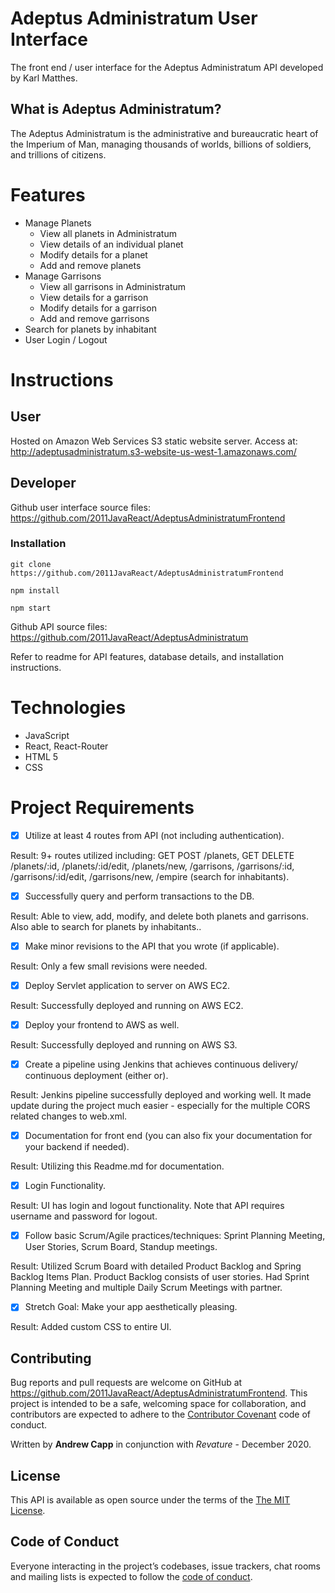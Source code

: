 # Adeptus Administratum User Interface

The front end / user interface for the Adeptus Administratum API developed by Karl Matthes.

## What is Adeptus Administratum?

The Adeptus Administratum is the administrative and bureaucratic heart of the Imperium of Man, managing thousands of worlds, billions of soldiers, and trillions of citizens.

# Features

<ul>
<li>Manage Planets
<ul>
<li>View all planets in Administratum</li>
<li>View details of an individual planet</li>
<li>Modify details for a planet</li>
<li>Add and remove planets</li>
</ul>
</li>
<li>Manage Garrisons
<ul>
<li>View all garrisons in Administratum</li>
<li>View details for a garrison</li>
<li>Modify details for a garrison</li>
<li>Add and remove garrisons</li>
</ul>
</li>
<li>Search for planets by inhabitant</li>
<li>User Login / Logout</li>
</ul>

# Instructions

## User

Hosted on Amazon Web Services S3 static website server.
Access at: http://adeptusadministratum.s3-website-us-west-1.amazonaws.com/

## Developer

Github user interface source files: https://github.com/2011JavaReact/AdeptusAdministratumFrontend

### Installation

```
git clone https://github.com/2011JavaReact/AdeptusAdministratumFrontend

npm install

npm start
```

Github API source files: https://github.com/2011JavaReact/AdeptusAdministratum

Refer to readme for API features, database details, and installation instructions.

# Technologies

<ul>
<li>JavaScript</li>
<li>React, React-Router</li>
<li>HTML 5</li>
<li>CSS</li>
</ul>

# Project Requirements

- [x] Utilize at least 4 routes from API (not including authentication).

Result: 9+ routes utilized including: GET POST /planets, GET DELETE /planets/:id, /planets/:id/edit, /planets/new, /garrisons, /garrisons/:id, /garrisons/:id/edit, /garrisons/new, /empire (search for inhabitants).

- [x] Successfully query and perform transactions to the DB.

Result: Able to view, add, modify, and delete both planets and garrisons. Also able to search for planets by inhabitants..

- [x] Make minor revisions to the API that you wrote (if applicable).

Result: Only a few small revisions were needed.

- [x] Deploy Servlet application to server on AWS EC2.

Result: Successfully deployed and running on AWS EC2.

- [x] Deploy your frontend to AWS as well.

Result: Successfully deployed and running on AWS S3.

- [x] Create a pipeline using Jenkins that achieves continuous delivery/ continuous deployment (either or).

Result: Jenkins pipeline successfully deployed and working well. It made update during the project much easier - especially for the multiple CORS related changes to web.xml.

- [x] Documentation for front end (you can also fix your documentation for your backend if needed).

Result: Utilizing this Readme.md for documentation.

- [x] Login Functionality.

Result: UI has login and logout functionality. Note that API requires username and password for logout.

- [x] Follow basic Scrum/Agile practices/techniques: Sprint Planning Meeting, User Stories, Scrum Board, Standup meetings.

Result: Utilized Scrum Board with detailed Product Backlog and Spring Backlog Items Plan. Product Backlog consists of user stories. Had Sprint Planning Meeting and multiple Daily Scrum Meetings with partner.

- [x] Stretch Goal: Make your app aesthetically pleasing.

Result: Added custom CSS to entire UI.

## Contributing

Bug reports and pull requests are welcome on GitHub at https://github.com/2011JavaReact/AdeptusAdministratumFrontend. This project is intended to be a safe, welcoming space for collaboration, and contributors are expected to adhere to the [Contributor Covenant](http://contributor-covenant.org) code of conduct.

Written by **Andrew Capp** in conjunction with _Revature_ - December 2020.

## License

This API is available as open source under the terms of the [The MIT License](https://github.com/2011JavaReact/AdeptusAdministratumFrontend/blob/main/LICENSE).

## Code of Conduct

Everyone interacting in the project’s codebases, issue trackers, chat rooms and mailing lists is expected to follow the [code of conduct](https://github.com/2011JavaReact/AdeptusAdministratumFrontend/blob/main/CODE_OF_CONDUCT.md).
